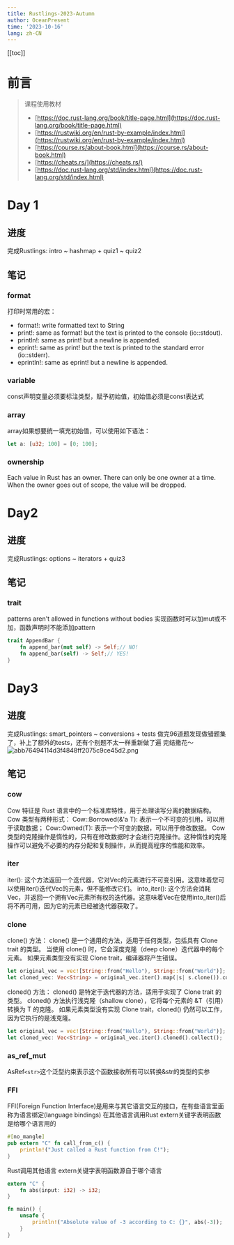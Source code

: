 ```yaml
---
title: Rustlings-2023-Autumn
author: OceanPresent
time: '2023-10-16'
lang: zh-CN
---
```

[[toc]]
# 前言

> 课程使用教材
> - [https://doc.rust-lang.org/book/title-page.html](https://doc.rust-lang.org/book/title-page.html)
> - [https://rustwiki.org/en/rust-by-example/index.html](https://rustwiki.org/en/rust-by-example/index.html) 
> - [https://course.rs/about-book.html](https://course.rs/about-book.html)
> - [https://cheats.rs/](https://cheats.rs/)
> - [https://doc.rust-lang.org/std/index.html](https://doc.rust-lang.org/std/index.html)

# Day 1
## 进度
完成Rustlings: intro ~ hashmap + quiz1 ~ quiz2
## 笔记
### format
打印时常用的宏：

- format!: write formatted text to String
- print!: same as format! but the text is printed to the console (io::stdout).
- println!: same as print! but a newline is appended.
- eprint!: same as print! but the text is printed to the standard error (io::stderr).
- eprintln!: same as eprint! but a newline is appended.
### variable
const声明变量必须要标注类型，赋予初始值，初始值必须是const表达式
### array
array如果想要统一填充初始值，可以使用如下语法：
```rust
let a: [u32; 100] = [0; 100];
```
### ownership
Each value in Rust has an owner.
There can only be one owner at a time.
When the owner goes out of scope, the value will be dropped.
# Day2
## 进度
完成Rustlings: options ~ iterators + quiz3
## 笔记
### trait
patterns aren't allowed in functions without bodies
实现函数时可以加mut或不加，函数声明时不能添加pattern
```rust
trait AppendBar {
    fn append_bar(mut self) -> Self;// NO!
    fn append_bar(self) -> Self;// YES!
}
```
# Day3
## 进度
完成Rustlings: smart_pointers ~ conversions + tests
做完96道题发现做错题集了，补上了额外的tests，还有个别题不太一样重新做了遍
完结撒花～
![abb76494114d3f4848ff2075c9ce45d2.png](https://cdn.nlark.com/yuque/0/2023/png/34848238/1697131618100-ed5a9ec2-58aa-4bf6-9ad3-8ecf578ae8f5.png#averageHue=%2313161b&clientId=ud95b07bd-b5cb-4&from=paste&height=372&id=ub64c22b8&originHeight=744&originWidth=1304&originalType=binary&ratio=2&rotation=0&showTitle=false&size=76394&status=done&style=none&taskId=u96eceb5c-14f9-4cf8-93c7-57307620f78&title=&width=652)
## 笔记
### cow
Cow 特征是 Rust 语言中的一个标准库特性，用于处理读写分离的数据结构。Cow 类型有两种形式：
Cow::Borrowed(&'a T): 表示一个不可变的引用，可以用于读取数据；
Cow::Owned(T): 表示一个可变的数据，可以用于修改数据。
Cow 类型的克隆操作是惰性的，只有在修改数据时才会进行克隆操作。这种惰性的克隆操作可以避免不必要的内存分配和复制操作，从而提高程序的性能和效率。
### iter
iter(): 这个方法返回一个迭代器，它对Vec的元素进行不可变引用。这意味着您可以使用iter()迭代Vec的元素，但不能修改它们。
into_iter(): 这个方法会消耗Vec，并返回一个拥有Vec元素所有权的迭代器。这意味着Vec在使用into_iter()后将不再可用，因为它的元素已经被迭代器获取了。
### clone
clone() 方法：
clone() 是一个通用的方法，适用于任何类型，包括具有 Clone trait 的类型。
当使用 clone() 时，它会深度克隆（deep clone）迭代器中的每个元素。
如果元素类型没有实现 Clone trait，编译器将产生错误。
```rust
let original_vec = vec![String::from("Hello"), String::from("World")];
let cloned_vec: Vec<String> = original_vec.iter().map(|s| s.clone()).collect();
```
cloned() 方法：
cloned() 是特定于迭代器的方法，适用于实现了 Clone trait 的类型。
cloned() 方法执行浅克隆（shallow clone），它将每个元素的 &T（引用）转换为 T 的克隆。
如果元素类型没有实现 Clone trait，cloned() 仍然可以工作，因为它执行的是浅克隆。
```rust
let original_vec = vec![String::from("Hello"), String::from("World")];
let cloned_vec: Vec<String> = original_vec.iter().cloned().collect();
```
### as_ref_mut
AsRef`<str>`这个泛型约束表示这个函数接收所有可以转换&str的类型的实参
### FFI
FFI(Foreign Function Interface)是用来与其它语言交互的接口，在有些语言里面称为语言绑定(language bindings)
在其他语言调用Rust
extern关键字表明函数是给哪个语言用的
```rust
#[no_mangle]
pub extern "C" fn call_from_c() {
    println!("Just called a Rust function from C!");
}
```
Rust调用其他语言
extern关键字表明函数源自于哪个语言
```rust
extern "C" {
    fn abs(input: i32) -> i32;
}

fn main() {
    unsafe {
        println!("Absolute value of -3 according to C: {}", abs(-3));
    }
}
```
